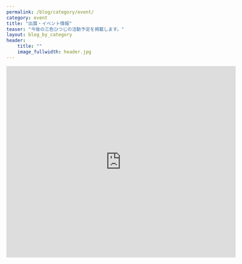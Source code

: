 ```yaml
---
permalink: /blog/category/event/
category: event
title: "出展・イベント情報"
teaser: "今後の三色ひつじの活動予定を掲載します。"
layout: blog_by_category
header:
    title: ""
    image_fullwidth: header.jpg
---
```


<!--google calendar-->
<iframe src="https://calendar.google.com/calendar/b/1/embed?showTitle=0&amp;showDate=0&amp;showPrint=0&amp;showTz=0&amp;height=500&amp;wkst=1&amp;hl=ja&amp;bgcolor=%23ffffff&amp;src=m9h10bvbl2pbor2ugk47jkqn4c%40group.calendar.google.com&amp;color=%23875509&amp;src=ja.japanese%23holiday%40group.v.calendar.google.com&amp;color=%2329527A&amp;ctz=Asia%2FTokyo" style="border-width:0" width="600" height="500" frameborder="0" scrolling="no"></iframe>